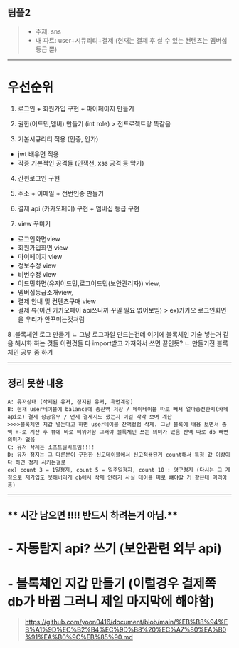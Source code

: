 ## 팀플2
> - 주제: sns
> - 내 파트: user+시큐리티+결제 (현재는 결제 후 살 수 있는 컨텐츠는 멤버십등급 뿐)

--- 
# 우선순위

1. 로그인 + 회원가입 구현 + 마이페이지 만들기


2. 권한(어드민,멤버) 만들기 (int role) > 전프로젝트랑 똑같음

3. 기본시큐리티 적용 (인증, 인가)
-  jwt 배우면 적용
- 각종 기본적인 공격들 (인잭션, xss 공격 등 막기)

4.  간편로그인 구현

5. 주소 + 이메일 + 전번인증 만들기

6. 결제 api (카카오페이) 구현 + 멤버십 등급 구현

7.  view 꾸미기
  - 로그인화면view 
  - 회원가입화면 view
  - 마이페이지 view 
  - 정보수정 view
  - 비번수정 view
  - 어드민화면(유저어드민,로그어드민(보안관리자)) view, 
  - 멤버십등급소개view, 
  - 결제 안내 및 컨텐츠구매 view
  - 결제 뷰(이건 카카오페이 api쓰니까 꾸밀 필요 없어보임) > ex)카카오 로그인화면을 우리가 안꾸미는것처럼

8 .블록체인 로그 만들기
ㄴ 그냥 로그파일 만드는건데 여기에 블록체인 기술 넣는거 같음 해시화 하는 것들 이런것들 다 import받고 가져와서 쓰면 끝인듯?
ㄴ 만들기전 블록체인 공부 좀 하기

---
## 정리 못한 내용
```
A: 유저상태 (삭제된 유저, 정지된 유저, 휴먼계정)
B: 현재 user테이블에 balance에 총잔액 저장 / 페이테이블 따로 빼서 얼마충전한지(카페api로) 결제 성공유무 / 언제 결제시도 했는지 이걸 각각 보며 계산 
>>>>블록체인 지갑 넣는다고 하면 user테이블 잔액컬럼 삭제. 그냥 블록에 내용 보면서 총액 +-로 계산 후 뷰에 바로 띄워야함 그래야 블록체인 쓰는 의미가 있음 잔액 따로 db 빼면 의미가 없음
C: 유저 삭제는 소프트딜리트임!!!!
D: 유저 정지는 그 다른분이 구현한 신고테이블에서 신고적용된거 count해서 특정 값 이상이다 하면 정지 시키는걸로 
ex) count 3 = 1일정지, count 5 = 일주일정지, count 10 : 영구정지 (다시는 그 계정으로 재가입도 못해버리게 db에서 삭제 안하기 사실 테이블 따로 뺴야할 거 같은데 머리아픔)
```
----
## ** 시간 남으면 !!!! 반드시 하려는거 아님.**

# - 자동탐지 api? 쓰기 (보안관련 외부 api)

# - 블록체인 지갑 만들기 (이럴경우 결제쪽 db가 바뀜 그러니 제일 마지막에 해야함)
> https://github.com/yoon0416/document/blob/main/%EB%B8%94%EB%A1%9D%EC%B2%B4%EC%9D%B8%20%EC%A7%80%EA%B0%91%EA%B0%9C%EB%85%90.md
